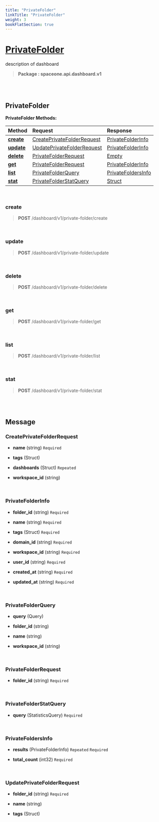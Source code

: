 ```yaml
---
title: "PrivateFolder"
linkTitle: "PrivateFolder"
weight: 3
bookFlatSection: true
---
```

# [PrivateFolder](#PrivateFolder)
description of dashboard


>  **Package : spaceone.api.dashboard.v1**

<br>
<br>

## PrivateFolder





**PrivateFolder Methods:**


| Method | Request | Response |
| :----- | :-------- | :-------- |
| [**create**](./PrivateFolder#create) | [CreatePrivateFolderRequest](PrivateFolder#createprivatefolderrequest) | [PrivateFolderInfo](PrivateFolder#privatefolderinfo) |
| [**update**](./PrivateFolder#update) | [UpdatePrivateFolderRequest](PrivateFolder#updateprivatefolderrequest) | [PrivateFolderInfo](PrivateFolder#privatefolderinfo) |
| [**delete**](./PrivateFolder#delete) | [PrivateFolderRequest](PrivateFolder#privatefolderrequest) | [Empty](PrivateFolder#empty) |
| [**get**](./PrivateFolder#get) | [PrivateFolderRequest](PrivateFolder#privatefolderrequest) | [PrivateFolderInfo](PrivateFolder#privatefolderinfo) |
| [**list**](./PrivateFolder#list) | [PrivateFolderQuery](PrivateFolder#privatefolderquery) | [PrivateFoldersInfo](PrivateFolder#privatefoldersinfo) |
| [**stat**](./PrivateFolder#stat) | [PrivateFolderStatQuery](PrivateFolder#privatefolderstatquery) | [Struct](PrivateFolder#struct) |



    
<br>

### create





> **POST** /dashboard/v1/private-folder/create
>






    
<br>

### update





> **POST** /dashboard/v1/private-folder/update
>






    
<br>

### delete





> **POST** /dashboard/v1/private-folder/delete
>






    
<br>

### get





> **POST** /dashboard/v1/private-folder/get
>






    
<br>

### list





> **POST** /dashboard/v1/private-folder/list
>






    
<br>

### stat





> **POST** /dashboard/v1/private-folder/stat
>






    


<br>
<br>

## Message



### CreatePrivateFolderRequest
* **name** (string)   `Required` 

    
* **tags** (Struct)  

    
* **dashboards** (Struct)  `Repeated`   

    
* **workspace_id** (string)  

    <br>

### PrivateFolderInfo
* **folder_id** (string)   `Required` 

    
* **name** (string)   `Required` 

    
* **tags** (Struct)   `Required` 

    
* **domain_id** (string)   `Required` 

    
* **workspace_id** (string)   `Required` 

    
* **user_id** (string)   `Required` 

    
* **created_at** (string)   `Required` 

    
* **updated_at** (string)   `Required` 

    <br>

### PrivateFolderQuery
* **query** (Query)  

    
* **folder_id** (string)  

    
* **name** (string)  

    
* **workspace_id** (string)  

    <br>

### PrivateFolderRequest
* **folder_id** (string)   `Required` 

    <br>

### PrivateFolderStatQuery
* **query** (StatisticsQuery)   `Required` 

    <br>

### PrivateFoldersInfo
* **results** (PrivateFolderInfo)  `Repeated`    `Required` 

    
* **total_count** (int32)   `Required` 

    <br>

### UpdatePrivateFolderRequest
* **folder_id** (string)   `Required` 

    
* **name** (string)  

    
* **tags** (Struct)  

    <br>
